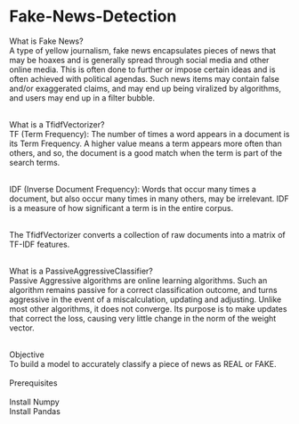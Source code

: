 # Fake-News-Detection
What is Fake News?<br>
A type of yellow journalism, fake news encapsulates pieces of news that may be hoaxes and is generally spread through social media and other online media. This is often done to further or impose certain ideas and is often achieved with political agendas. Such news items may contain false and/or exaggerated claims, and may end up being viralized by algorithms, and users may end up in a filter bubble.<br><br>

What is a TfidfVectorizer?<br>
TF (Term Frequency): The number of times a word appears in a document is its Term Frequency. A higher value means a term appears more often than others, and so, the document is a good match when the term is part of the search terms.<br><br>

IDF (Inverse Document Frequency): Words that occur many times a document, but also occur many times in many others, may be irrelevant. IDF is a measure of how significant a term is in the entire corpus.<br><br>

The TfidfVectorizer converts a collection of raw documents into a matrix of TF-IDF features.<br><br>

What is a PassiveAggressiveClassifier?<br>
Passive Aggressive algorithms are online learning algorithms. Such an algorithm remains passive for a correct classification outcome, and turns aggressive in the event of a miscalculation, updating and adjusting. Unlike most other algorithms, it does not converge. Its purpose is to make updates that correct the loss, causing very little change in the norm of the weight vector.<br><br>

Objective<br>
To build a model to accurately classify a piece of news as REAL or FAKE.<br><br>
Prerequisites<br><br>
Install Numpy<br>
Install Pandas<br>

